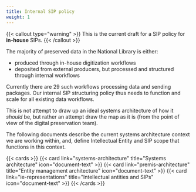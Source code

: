 ```yaml
---
title: Internal SIP policy
weight: 1
---
```


{{< callout type="warning" >}}
This is the current draft for a SIP policy for **in-house** SIPs.
{{< /callout >}}

The majority of preserved data in the National Library is either: 
- produced through in-house digitization workflows
- deposited from external producers, but processed and structured through internal workflows

Currently there are 29 such workflows processing data and sending packages.
Our internal SIP structuring policy thus needs to function and scale for all existing data workflows.

This is not attempt to draw up an ideal systems architecture of how it *should* be, but rather an attempt draw the map as it is (from the point of view of the digital preservation team).

The following documents describe the current systems architecture context we are working within, and, define Intellectual Entity and SIP scope that functions in this context.

{{< cards >}}
  {{< card link="systems-architecture" title="Systems architecture" icon="document-text" >}} 
  {{< card link="premis-architecture" title="Entity management architecture" icon="document-text" >}}
  {{< card link="ie-representations" title="Intellectual antities and SIPs" icon="document-text" >}}
{{< /cards >}}